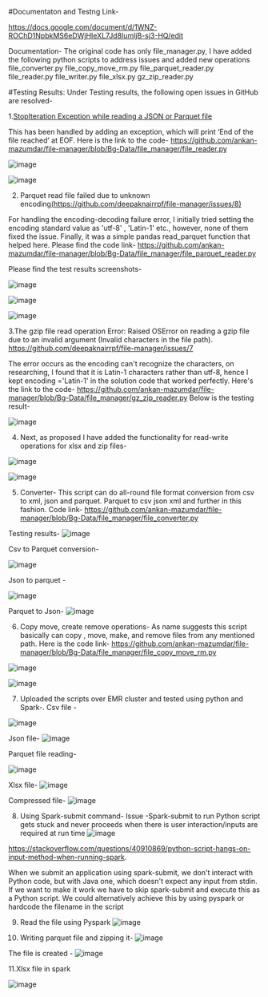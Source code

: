 #Documentaton and Testng Link- 

https://docs.google.com/document/d/1WNZ-ROChD1NpbkMS6eDWjHIeXL7Jd8IumljB-sj3-HQ/edit

Documentation-
The original code has only file_manager.py, I have added the following python scripts to address issues and added new operations
file_converter.py
file_copy_move_rm.py
file_parquet_reader.py
file_reader.py
file_writer.py
file_xlsx.py
gz_zip_reader.py



#Testing Results:
Under Testing results, the following open issues in GitHub are resolved-

1.[StopIteration Exception while reading a JSON or Parquet file](https://github.com/deepaknairrpf/file-manager/issues#:~:text=Issues%20list-,StopIteration%20Exception%20while%20reading%20a%20JSON%20or%20Parquet%20file,-%239%20opened%202)

This has been handled by adding an exception, which will print ‘End of the file reached’ at EOF.
Here is the link to the code- https://github.com/ankan-mazumdar/file-manager/blob/Bg-Data/file_manager/file_reader.py

![image](https://github.com/ankan-mazumdar/file-manager/assets/69012134/b2288d07-f48c-4161-88dd-e62d11eb3075)

![image](https://github.com/ankan-mazumdar/file-manager/assets/69012134/4ae3e9f4-5abd-43c4-8334-f797019ed29a)


2. Parquet read file failed due to unknown encoding[(https://github.com/deepaknairrpf/file-manager/issues/8)](https://github.com/deepaknairrpf/file-manager/issues#:~:text=2-,Parquet%20read%20file%20failed%20due%20to%20unknown%20encoding,-%238%20opened%202)

For handling the encoding-decoding failure error, I initially tried setting the encoding standard value as 'utf-8' , 'Latin-1' etc., however, none of them fixed the issue. Finally, it was a simple pandas read_parquet function that helped here. Please find the code link-
https://github.com/ankan-mazumdar/file-manager/blob/Bg-Data/file_manager/file_parquet_reader.py

Please find the test results screenshots-

![image](https://github.com/ankan-mazumdar/file-manager/assets/69012134/a2aece8e-5f4c-496a-8ef9-76f888b657fd)

![image](https://github.com/ankan-mazumdar/file-manager/assets/69012134/8ed93fed-7930-4ae3-a0a1-3e2f4cc56a0a)

![image](https://github.com/ankan-mazumdar/file-manager/assets/69012134/31b8f6dc-995e-40b3-a374-dd4f58dcbe3b)


3.The gzip file read operation Error: Raised OSError on reading a gzip file due to an invalid argument (Invalid characters in the file path).
  https://github.com/deepaknairrpf/file-manager/issues/7
  
The error occurs as the encoding can't recognize the characters, on researching, I found that it is Latin-1 characters rather than utf-8, hence I kept encoding ='Latin-1' in the solution code that worked perfectly. Here's the link to the code-
https://github.com/ankan-mazumdar/file-manager/blob/Bg-Data/file_manager/gz_zip_reader.py
Below is the testing result-

![image](https://github.com/ankan-mazumdar/file-manager/assets/69012134/fca6bf09-6d1c-4b2c-adb2-3cb3c8790783)


4. Next, as proposed I have added the functionality for read-write operations for xlsx and zip files-

![image](https://github.com/ankan-mazumdar/file-manager/assets/69012134/f061e788-be69-4e13-84a1-ab64090f0c04)

![image](https://github.com/ankan-mazumdar/file-manager/assets/69012134/3f446517-631c-4d0f-9274-b4ea44055426)


5. Converter- This script can do all-round file format conversion from csv to xml, json and  parquet. Parquet to csv json xml and further in this fashion. Code link-
https://github.com/ankan-mazumdar/file-manager/blob/Bg-Data/file_manager/file_converter.py

Testing results- 
![image](https://github.com/ankan-mazumdar/file-manager/assets/69012134/159386f7-efab-4f34-ab59-56f69a4a7b7b)


Csv to Parquet conversion-

![image](https://github.com/ankan-mazumdar/file-manager/assets/69012134/22cec0cf-4811-41d9-a077-8083b5eeb3f3)



Json to parquet -

![image](https://github.com/ankan-mazumdar/file-manager/assets/69012134/832ee093-352e-494e-af71-6790d18218a5)



Parquet to Json- 
![image](https://github.com/ankan-mazumdar/file-manager/assets/69012134/0d0abb23-9ed9-41ee-b64e-c2086f31ec9a)



6. Copy move, create remove operations- As name suggests this script basically can copy , move, make, and remove files from any mentioned path. Here is the code link-
https://github.com/ankan-mazumdar/file-manager/blob/Bg-Data/file_manager/file_copy_move_rm.py

![image](https://github.com/ankan-mazumdar/file-manager/assets/69012134/e5281e24-b580-4d1d-ab80-024985c311a7)


![image](https://github.com/ankan-mazumdar/file-manager/assets/69012134/9482f013-c2c3-4daf-830b-7d4668bf856a)





7. Uploaded the scripts over EMR cluster and tested using python and Spark-.
Csv file -

![image](https://github.com/ankan-mazumdar/file-manager/assets/69012134/cdc11ef7-3d4c-4cd0-ac88-1506151ee6ee)



Json file-
![image](https://github.com/ankan-mazumdar/file-manager/assets/69012134/55f26352-0cc6-42f1-a341-0226860b6b59)



Parquet file reading-

![image](https://github.com/ankan-mazumdar/file-manager/assets/69012134/56808579-0177-4ec8-abea-927447fa8621)



Xlsx file-
![image](https://github.com/ankan-mazumdar/file-manager/assets/69012134/e47d1f41-71e4-458f-959a-be7976147c98)


Compressed file-
![image](https://github.com/ankan-mazumdar/file-manager/assets/69012134/a8e0b417-9d71-497f-9399-8240ea2d8930)


8. Using Spark-submit command-
Issue -Spark-submit to run Python script gets stuck and never proceeds when there is user interaction/inputs are required at run time
![image](https://github.com/ankan-mazumdar/file-manager/assets/69012134/896346dc-8028-4992-9edb-ef6238063ca3)


https://stackoverflow.com/questions/40910869/python-script-hangs-on-input-method-when-running-spark. 

When we submit an application using spark-submit, we don't interact with Python code, but with Java one, which doesn't expect any input from stdin.
If we want to make it work we have to skip spark-submit and execute this as a Python script.
We could alternatively achieve this by using pyspark or hardcode the filename in the script

9. Read the file using Pyspark
![image](https://github.com/ankan-mazumdar/file-manager/assets/69012134/70670b2e-c813-4fb4-aaa5-fcce0e71dc02)


10. Writing parquet file and zipping it-
![image](https://github.com/ankan-mazumdar/file-manager/assets/69012134/78038141-7b33-4e57-a04b-b019a055ea0b)


The file is created -
![image](https://github.com/ankan-mazumdar/file-manager/assets/69012134/b022d658-ab9f-402f-a794-1259692dadfa)



11.Xlsx file in spark

![image](https://github.com/ankan-mazumdar/file-manager/assets/69012134/6256c7c7-1c52-475e-9cdc-35c83674b0a7)
